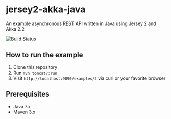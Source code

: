 jersey2-akka-java
=================

An example asynchronous REST API written in Java using Jersey 2 and Akka 2.2

[![Build Status](https://buildhive.cloudbees.com/job/pofallon/job/jersey2-akka-java/badge/icon)](https://buildhive.cloudbees.com/job/pofallon/job/jersey2-akka-java/)

How to run the example
----------------------

1. Clone this repository
2. Run `mvn tomcat7:run`
3. Visit `http://localhost:9090/examples/2` via curl or your favorite browser

Prerequisites
-------------

* Java 7.x
* Maven 3.x

